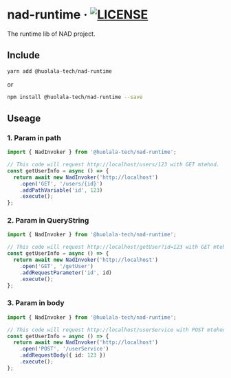 # nad-runtime · [![LICENSE](https://img.shields.io/npm/l/@huolala-tech/nad-runtime)](LICENSE.txt)

The runtime lib of NAD project.

## Include

```bash
yarn add @huolala-tech/nad-runtime
```

or

```bash
npm install @huolala-tech/nad-runtime --save
```

## Useage

### 1. Param in path

```typescript
import { NadInvoker } from '@huolala-tech/nad-runtime';

// This code will request http://localhost/users/123 with GET mtehod.
const getUserInfo = async () => {
  return await new NadInvoker('http://localhost')
    .open('GET', '/users/{id}')
    .addPathVariable('id', 123)
    .execute();
};
```

### 2. Param in QueryString

```typescript
import { NadInvoker } from '@huolala-tech/nad-runtime';

// This code will request http://localhost/getUser?id=123 with GET mtehod.
const getUserInfo = async () => {
  return await new NadInvoker('http://localhost')
    .open('GET', '/getUser')
    .addRequestParameter('id', id)
    .execute();
};
```

### 3. Param in body

```typescript
import { NadInvoker } from '@huolala-tech/nad-runtime';

// This code will request http://localhost/userService with POST mtehod and send payload {"id":123}.
const getUserInfo = async () => {
  return await new NadInvoker('http://localhost')
    .open('POST', '/userService')
    .addRequestBody({ id: 123 })
    .execute();
};
```
